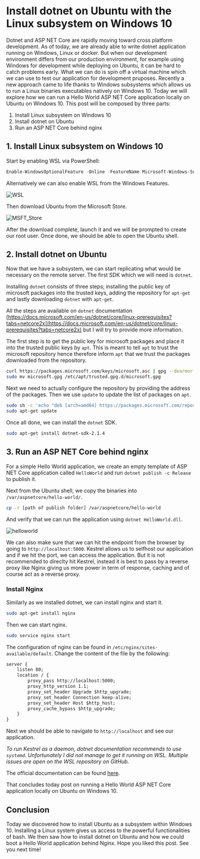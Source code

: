 # Install dotnet on Ubuntu with the Linux subsystem on Windows 10

Dotnet and ASP NET Core are rapidly moving toward cross platform development. As of today, we are already able to write dotnet application running on Windows, Linux or docker. But when our development environment differs from our production environment, for example using Windows for development while deploying on Ubuntu, it can be hard to catch problems early. What we can do is spin off a virtual machine which we can use to test our application for development pruposes. Recently a new approach came to life thanks to Windows subsystems which allows us to run a Linux binaries executables natively on Windows 10. Today we will explore how we can run a Hello World ASP NET Core application locally on Ubuntu on Windows 10. This post will be composed by three parts:

1. Install Linux subsystem on Windows 10
2. Install dotnet on Ubuntu
3. Run an ASP NET Core behind nginx

## 1. Install Linux subsystem on Windows 10

Start by enabling WSL via PowerShell:

```PowerShell
Enable-WindowsOptionalFeature -Online -FeatureName Microsoft-Windows-Subsystem-Linux
```

Alternatively we can also enable WSL from the Windows Features.

![WSL](WSL.png)

Then download Ubuntu from the Microsoft Store.

![MSFT_Store]()

After the download complete, launch it and we will be prompted to create our root user. Once done, we should be able to open the Ubuntu shell.

## 2. Install dotnet on Ubuntu

Now that we have a subsystem, we can start replicating what would be necessary on the remote server.
The first SDK which we will need is `dotnet`.

Installing `dotnet` consists of three steps; installing the public key of microsoft packages into the trusted keys, adding the repository for `apt-get` and lastly downloading `dotnet` with `apt-get`.

All the steps are available on `dotnet` documentation [https://docs.microsoft.com/en-us/dotnet/core/linux-prerequisites?tabs=netcore2x](https://docs.microsoft.com/en-us/dotnet/core/linux-prerequisites?tabs=netcore2x) but I will try to provide more information.

The first step is to get the public key for microsoft packages and place it into the trusted public keys by `apt`. This is meant to tell `apt` to trust the microsoft repository hence therefore inform `apt` that we trust the packages downloaded from the repository.

```bash
curl https://packages.microsoft.com/keys/microsoft.asc | gpg --dearmor > microsoft.gpg
sudo mv microsoft.gpg /etc/apt/trusted.gpg.d/microsoft.gpg
```

Next we need to actually configure the repository by providing the address of the packages. Then we use `update` to update the list of packages on `apt`.

```bash
sudo sh -c 'echo "deb [arch=amd64] https://packages.microsoft.com/repos/microsoft-ubuntu-xenial-prod xenial main" > /etc/apt/sources.list.d/dotnetdev.list'
sudo apt-get update
```

Once all done, we can install the `dotnet` SDK.

```bash
sudo apt-get install dotnet-sdk-2.1.4
```

## 3. Run an ASP NET Core behind nginx

For a simple Hello World application, we create an empty template of ASP NET Core application called `HelloWorld` and run `dotnet publish -c Release` to publish it.

Next from the Ubuntu shell, we copy the binaries into `/var/aspnetcore/hello-world/`.

```bash
cp -r [path of publish folder] /var/aspnetcore/hello-world
```

And verify that we can run the application using `dotnet HelloWorld.dll`.

![helloworld]()

We can also make sure that we can hit the endpoint from the browser by going to `http://localhost:5000`.
Kestrel allows us to selfhost our application and if we hit the port, we can access the application. But it is not recommended to direclty hit Kestrel, instead it is best to pass by a reverse proxy like Nginx giving us more power in term of response, caching and of course act as a reverse proxy.

### Install Nginx

Similarly as we installed dotnet, we can install nginx and start it.

```bash
sudo apt-get install nginx
```

Then we can start nginx.

```bash
sudo service nginx start
```

The configuration of nginx can be found in `/etc/nginx/sites-available/default`. Change the content of the file by the following:

```txt
server {
    listen 80;
    location / {
        proxy_pass http://localhost:5000;
        proxy_http_version 1.1;
        proxy_set_header Upgrade $http_upgrade;
        proxy_set_header Connection keep-alive;
        proxy_set_header Host $http_host;
        proxy_cache_bypass $http_upgrade;
    }
}
```

Next we should be able to navigate to `http://localhost` and see our application.

_To run Kestrel as a daemon, dotnet documentation recommends to use `systemd`. Unfortunately I did not manage to get it running on WSL. Multiple issues are open on the WSL repository on GitHub._

The official documentation can be found [here](https://docs.microsoft.com/en-us/aspnet/core/host-and-deploy/linux-nginx?tabs=aspnetcore2x).

That concludes today post on running a Hello World ASP NET Core application locally on Ubuntu on Windows 10.

## Conclusion

Today we discovered how to install Ubuntu as a subsystem within Windows 10. Installing a Linux system gives us access to the powerful functionalities of bash. We then saw how to install dotnet on Ubuntu and how we could boot a Hello World application behind Nginx. Hope you liked this post. See you next time!